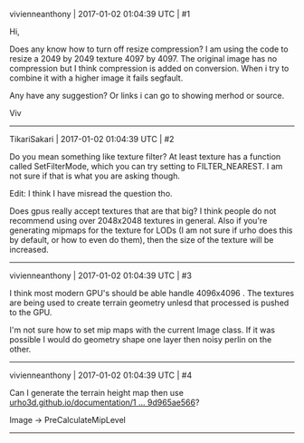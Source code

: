 vivienneanthony | 2017-01-02 01:04:39 UTC | #1

Hi,

Does any know how to turn off resize compression? I am using the code to resize a 2049 by 2049 texture 4097 by 4097. The  original image has no compression but I think compression is added on conversion. When i try to combine it with a higher image it fails segfault.

Any have any suggestion? Or links i can go to showing merhod or source.

Viv

-------------------------

TikariSakari | 2017-01-02 01:04:39 UTC | #2

Do you mean something like texture filter? At least texture has a function called SetFilterMode, which you can try setting to FILTER_NEAREST. I am not sure if that is what you are asking though.

Edit: I think I have misread the question tho.

Does gpus really accept textures that are that big? I think people do not recommend using over 2048x2048 textures in general. Also if you're generating mipmaps for the texture for LODs (I am not sure if urho does this by default, or how to even do them), then the size of the texture will be increased.

-------------------------

vivienneanthony | 2017-01-02 01:04:39 UTC | #3

I think most modern GPU's should be able handle 4096x4096 . The textures are being used to create terrain geometry unlesd that processed is pushed to the GPU.

I'm not sure how to set mip maps with the current Image class. If it was possible I would do geometry shape one layer then noisy perlin on the other.

-------------------------

vivienneanthony | 2017-01-02 01:04:39 UTC | #4

Can I generate the terrain height map then use [urho3d.github.io/documentation/1 ... 9d965ae566](http://urho3d.github.io/documentation/1.32/class_urho3_d_1_1_image.html#a6dd41c6d09d08071499e039d965ae566)?

Image  ->	PreCalculateMipLevel

-------------------------


